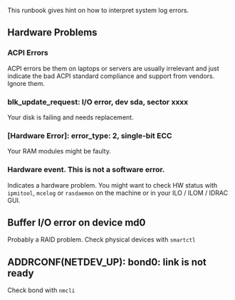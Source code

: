This runbook gives hint on how to interpret system log errors.

## Hardware Problems

### ACPI Errors

ACPI errors be them on laptops or servers are usually irrelevant and just indicate the bad ACPI standard compliance and support from vendors. Ignore them.

### blk_update_request: I/O error, dev sda, sector xxxx

Your disk is failing and needs replacement.

### \[Hardware Error]: error_type: 2, single-bit ECC

Your RAM modules might be faulty.

### Hardware event. This is not a software error.

Indicates a hardware problem. You might want to check HW status with `ipmitool`, `mcelog` or `rasdaemon` on the machine or in your ILO / ILOM / IDRAC GUI.

## Buffer I/O error on device md0

Probably a RAID problem. Check physical devices with `smartctl`

## ADDRCONF(NETDEV_UP): bond0: link is not ready

Check bond with `nmcli`

